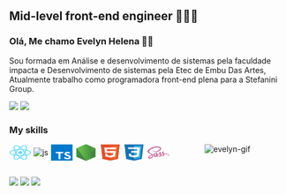 ## Mid-level front-end engineer 👩🏽‍💻
### Olá, Me chamo Evelyn Helena 👩🏽‍
Sou formada em Análise e desenvolvimento de sistemas pela faculdade impacta e Desenvolvimento de sistemas pela Etec de Embu Das Artes, Atualmente trabalho como programadora front-end plena para a Stefanini Group.
<div>
<img height="180em" src="https://github-readme-stats.vercel.app/api?username=evelynhelena&show_icons=true&theme=bear&include_all_commits=true&count_private=true"/>
  <img height="180em" src="https://github-readme-stats.vercel.app/api/top-langs/?username=evelynhelena&layout=compact&langs_count=16&theme=bear"/>
</div>

### My skills

<div style="display: inline_block">
  <img align="center" alt="React" height="30" width="40" src="https://raw.githubusercontent.com/devicons/devicon/master/icons/react/react-original.svg">
  <img align="center" alt="js" height="30" width="40" src="https://raw.githubusercontent.com/jmnote/z-icons/master/svg/javascript.svg">
  <img align="center" alt="ts" height="30" width="40" src="https://raw.githubusercontent.com/devicons/devicon/master/icons/typescript/typescript-plain.svg">
  <img align="center" alt="Node" height="30" width="40" src="https://raw.githubusercontent.com/devicons/devicon/master/icons/nodejs/nodejs-original.svg">
  <img align="right" height="150" width="150"  alt="evelyn-gif" src="https://user-images.githubusercontent.com/57670030/131881634-de03cf1f-8586-45f1-bbda-86eab33afbb6.gif">
  <img align="center" alt="html" height="30" width="40" src="https://raw.githubusercontent.com/devicons/devicon/master/icons/html5/html5-original.svg">
  <img align="center" alt="css" height="30" width="40" src="https://raw.githubusercontent.com/devicons/devicon/master/icons/css3/css3-original.svg">
  <img align="center" alt="sass" height="30" width="40" src="https://raw.githubusercontent.com/devicons/devicon/master/icons/sass/sass-original.svg">
</div>

 ##
<div> 
  <a href="https://www.instagram.com/evelynhelena13" target="_blank"><img src="https://img.shields.io/badge/-Instagram-%23E4405F?style=for-the-badge&logo=instagram&logoColor=white" target="_blank"></a>
  <a href = "mailto:evelynhelena781@gmail.com"><img src="https://img.shields.io/badge/-Gmail-%23333?style=for-the-badge&logo=gmail&logoColor=white" target="_blank"></a>
  <a href="https://www.linkedin.com/in/evelyn-helena" target="_blank"><img src="https://img.shields.io/badge/-LinkedIn-%230077B5?style=for-the-badge&logo=linkedin&logoColor=white" target="_blank"></a> 
</div>



